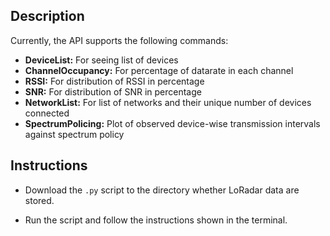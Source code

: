 ## Description

Currently, the API supports the following commands:
- **DeviceList:** For seeing list of devices
- **ChannelOccupancy:** For percentage of datarate in each channel
- **RSSI:** For distribution of RSSI in percentage
- **SNR:** For distribution of SNR in percentage
- **NetworkList:** For list of networks and their unique number of devices connected
- **SpectrumPolicing:** Plot of observed device-wise transmission intervals against spectrum policy

## Instructions

* Download the `.py` script to the directory whether LoRadar data are stored.

* Run the script and follow the instructions shown in the terminal.
